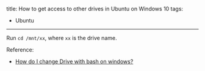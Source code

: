 title: How to get access to other drives in Ubuntu on Windows 10
tags:
- Ubuntu
---

Run `cd /mnt/xx`, where `xx` is the drive name.

Reference:

- [How do I change Drive with bash on windows?](https://superuser.com/questions/1118546/how-do-i-change-drive-with-bash-on-windows)

